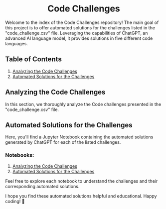 <h1 align="center">Code Challenges</h1>

Welcome to the index of the Code Challenges repository! The main goal of this project is to offer automated solutions for the challenges listed in the "code_challenge.csv" file. Leveraging the capabilities of ChatGPT, an advanced AI language model, it provides solutions in five different code languages.

## Table of Contents

1. [Analyzing the Code Challenges](#analyzing-the-Code-challenges)
2. [Automated Solutions for the Challenges](#automated-solutions-for-the-challenges)

## Analyzing the Code Challenges

In this section, we thoroughly analyze the Code challenges presented in the "code_challenge.csv" file.

## Automated Solutions for the Challenges

Here, you'll find a Jupyter Notebook containing the automated solutions generated by ChatGPT for each of the listed challenges.

### Notebooks:

1. [Analyzing the Code Challenges](analyzing-the-code-challenges.ipynb)
2. [Automated Solutions for the Challenges](automated-solutions-for-the-challenges.ipynb)

Feel free to explore each notebook to understand the challenges and their corresponding automated solutions.

I hope you find these automated solutions helpful and educational. Happy coding! 🚀

